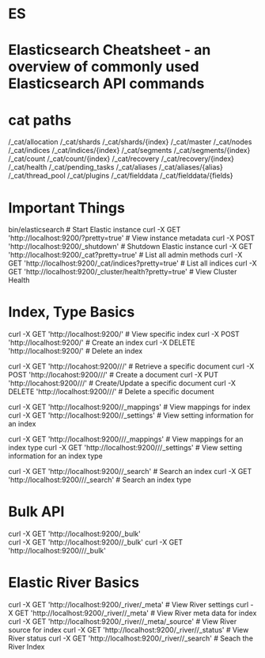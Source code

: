 # ES
# Elasticsearch Cheatsheet - an overview of commonly used Elasticsearch API commands

# cat paths
/_cat/allocation
/_cat/shards
/_cat/shards/{index}
/_cat/master
/_cat/nodes
/_cat/indices
/_cat/indices/{index}
/_cat/segments
/_cat/segments/{index}
/_cat/count
/_cat/count/{index}
/_cat/recovery
/_cat/recovery/{index}
/_cat/health
/_cat/pending_tasks
/_cat/aliases
/_cat/aliases/{alias}
/_cat/thread_pool
/_cat/plugins
/_cat/fielddata
/_cat/fielddata/{fields}

# Important Things
bin/elasticsearch                                                       # Start Elastic instance
curl -X GET  'http://localhost:9200/?pretty=true'                       # View instance metadata
curl -X POST 'http://localhost:9200/_shutdown'                          # Shutdown Elastic instance
curl -X GET 'http://localhost:9200/_cat?pretty=true'                    # List all admin methods
curl -X GET 'http://localhost:9200/_cat/indices?pretty=true'            # List all indices
curl -X GET 'http://localhost:9200/_cluster/health?pretty=true'         # View Cluster Health

# Index, Type Basics
curl -X GET  'http://localhost:9200/<index name>'                       # View specific index
curl -X POST 'http://localhost:9200/<index name>'                       # Create an index
curl -X DELETE 'http://localhost:9200/<index name>'                     # Delete an index

curl -X GET  'http://locahost:9200/<index name>/<type>/<id>'            # Retrieve a specific document
curl -X POST 'http://locahost:9200/<index name>/<type>/'                # Create a document
curl -X PUT  'http://locahost:9200/<index name>/<type>/<id>'            # Create/Update a specific document
curl -X DELETE 'http://localhost:9200/<index name>/<type>/<id>'         # Delete a specific document

curl -X GET  'http://localhost:9200/<index name>/_mappings'             # View mappings for index
curl -X GET  'http://localhost:9200/<index name>/_settings'             # View setting information for an index

curl -X GET  'http://localhost:9200/<index name>/<type>/_mappings'      # View mappings for an index type
curl -X GET  'http://localhost:9200/<index name>/<type>/_settings'      # View setting information for an index type

curl -X GET  'http://localhost:9200/<index name>/_search'               # Search an index
curl -X GET  'http://localhost:9200/<index name>/<type>/_search'        # Search an index type

# Bulk API
curl -X GET 'http://localhost:9200/_bulk'                               
curl -X GET 'http://localhost:9200/<index name>/_bulk' 
curl -X GET 'http://localhost:9200/<index name>/<type>/_bulk' 

# Elastic River Basics
curl -X GET 'http://localhost:9200/_river/_meta'                      # View River settings
curl -X GET 'http://localhost:9200/_river/<index name>/_meta'         # View River meta data for index
curl -X GET 'http://localhost:9200/_river/<index name>/_meta/_source' # View River source for index
curl -X GET 'http://localhost:9200/_river/<index name>/_status'       # View River status
curl -X GET 'http://localhost:9200/_river/<index name>/_search'       # Seach the River Index
